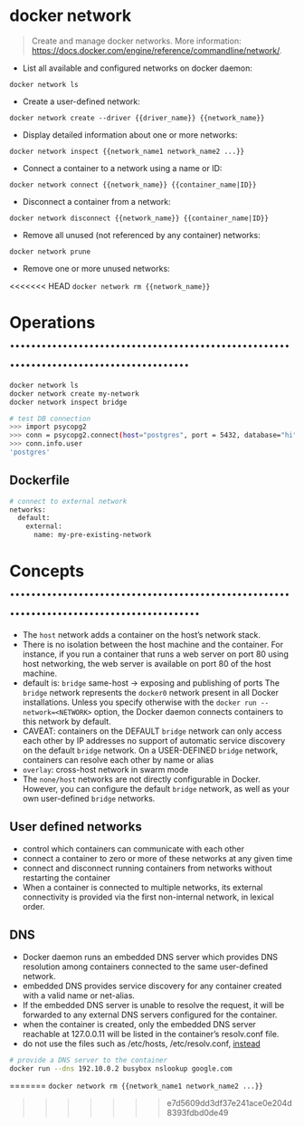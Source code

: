 # docker network

> Create and manage docker networks.
> More information: <https://docs.docker.com/engine/reference/commandline/network/>.

- List all available and configured networks on docker daemon:

`docker network ls`

- Create a user-defined network:

`docker network create --driver {{driver_name}} {{network_name}}`

- Display detailed information about one or more networks:

`docker network inspect {{network_name1 network_name2 ...}}`

- Connect a container to a network using a name or ID:

`docker network connect {{network_name}} {{container_name|ID}}`

- Disconnect a container from a network:

`docker network disconnect {{network_name}} {{container_name|ID}}`

- Remove all unused (not referenced by any container) networks:

`docker network prune`

- Remove one or more unused networks:

<<<<<<< HEAD
`docker network rm {{network_name}}`



# Operations .......................................................................................
```bash
docker network ls
docker network create my-network
docker network inspect bridge

# test DB connection
>>> import psycopg2
>>> conn = psycopg2.connect(host="postgres", port = 5432, database="hi", user="postgres", password="")
>>> conn.info.user
'postgres'
```
## Dockerfile
```bash
# connect to external network
networks:
  default:
    external:
      name: my-pre-existing-network
```

# Concepts .........................................................................................
- The `host` network adds a container on the host’s network stack.
- There is no isolation between the host machine and the container.
  For instance, if you run a container that runs a web server on port 80 using host networking, the web server is available on port 80 of the host machine.
- default is: `bridge` same-host -> exposing and publishing of ports
    The `bridge` network represents the `docker0` network present in all Docker installations.
    Unless you specify otherwise with the `docker run --network=<NETWORK>` option, the Docker daemon connects containers to this network by default.
- CAVEAT: containers on the DEFAULT `bridge` network can only access each other by IP addresses
    no support of automatic service discovery on the default `bridge` network.
    On a USER-DEFINED `bridge` network, containers can resolve each other by name or alias
- `overlay`: cross-host network in swarm mode
- The `none/host` networks are not directly configurable in Docker. However, you can configure the default `bridge` network, as well as your own user-defined `bridge` networks.

## User defined networks
- control which containers can communicate with each other
- connect a container to zero or more of these networks at any given time
- connect and disconnect running containers from networks without restarting the container
- When a container is connected to multiple networks, its external connectivity is provided via the first non-internal network, in lexical order.

## DNS
- Docker daemon runs an embedded DNS server which provides DNS resolution among containers connected to the same user-defined network.
- embedded DNS provides service discovery for any container created with a valid name or net-alias.
- If the embedded DNS server is unable to resolve the request, it will be forwarded to any external DNS servers configured for the container.
- when the container is created, only the embedded DNS server reachable at 127.0.0.11 will be listed in the container’s resolv.conf file.
- do not use the files such as /etc/hosts, /etc/resolv.conf, [instead](https://docs.docker.com/engine/userguide/networking/configure-dns/)
```bash
# provide a DNS server to the container
docker run --dns 192.10.0.2 busybox nslookup google.com
```
=======
`docker network rm {{network_name1 network_name2 ...}}`
>>>>>>> e7d5609dd3df37e241ace0e204d8393fdbd0de49
